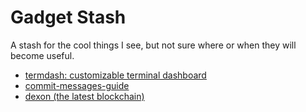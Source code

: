 # Gadget Stash

A stash for the cool things I see, but not sure where or when they will become useful.

* [termdash: customizable terminal dashboard](https://github.com/mum4k/termdash)
* [commit-messages-guide](https://github.com/RomuloOliveira/commit-messages-guide)
* [dexon (the latest blockchain)](https://github.com/dexon-foundation/dexon)

